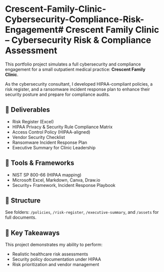 # Crescent-Family-Clinic-Cybersecurity-Compliance-Risk-Engagement# Crescent Family Clinic – Cybersecurity Risk & Compliance Assessment

This portfolio project simulates a full cybersecurity and compliance engagement for a small outpatient medical practice: **Crescent Family Clinic**.

As the cybersecurity consultant, I developed HIPAA-compliant policies, a risk register, and a ransomware incident response plan to enhance their security posture and prepare for compliance audits.

## 🧾 Deliverables
- Risk Register (Excel)
- HIPAA Privacy & Security Rule Compliance Matrix
- Access Control Policy (HIPAA-aligned)
- Vendor Security Checklist
- Ransomware Incident Response Plan
- Executive Summary for Clinic Leadership

## 🔧 Tools & Frameworks
- NIST SP 800-66 (HIPAA mapping)
- Microsoft Excel, Markdown, Canva, Draw.io
- Security+ Framework, Incident Response Playbook

## 📁 Structure
See folders: `/policies`, `/risk-register`, `/executive-summary`, and `/assets` for full documents.

## 🧠 Key Takeaways
This project demonstrates my ability to perform:
- Realistic healthcare risk assessments
- Security policy documentation under HIPAA
- Risk prioritization and vendor management
